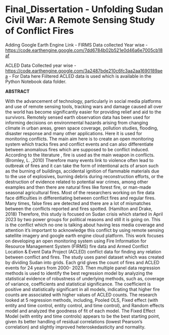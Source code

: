 # Final_Dissertation - Unfolding Sudan Civil War: A Remote Sensing Study of Conflict Fires


Adding Google Earth Engine Link - 
FIRMS Data collected Year wise -https://code.earthengine.google.com/7dd6784b02b521e0d46a6e7005cb18af


ACLED Data Collected year wise - https://code.earthengine.google.com/3a2487bde210c6fc3aa2aa1690189aea - For Data here Fiiltered ACLED data is used which is available in the Python Notebook data folder.

**ABSTRACT**

With the advancement of technology, particularly in social media platforms and use of remote sensing tools, tracking wars and damage caused all over the world has become significantly easier for providing relief and aid to the survivors.
Remotely sensed earth observation data has been used for informing decisions on environmental hazards arising from changing climate in urban areas, green space coverage, pollution studies, flooding, disaster response and many other applications. Here it is used for monitoring conflicts.  The main aim here is to create an open monitoring system which tracks fires and conflict events and can also differentiate between anomalous fires which are supposed to be conflict induced. 
According to the literature , fire is used as the main weapon in conflicts. (Bromley, L. ,2010) Therefore many events link to violence often  lead to outbreak of fires and it can take the form of intentional acts of arson such as the burning of buildings,  accidental ignition of flammable materials due to the use of explosives, burning debris during reconstruction efforts, or the destruction of evidence related to potential war crimes, among other examples and then there are natural fires like forest fire, or man-made seasonal agricultural fires. Most of the researchers working on fire data face difficulties in differentiating between conflict fires and regular fires.
Many times, false fires are detected and there are a lot of mismatches between the conflicts reported and fires spotted. (Hamilton and Drake, 2018)  Therefore, this study is focused on Sudan crisis which started in April 2023 by two power groups for political reasons and still it is going on. This is the conflict which no one is talking about having less media coverage and attention it’s important to acknowledge this conflict by using remote sensing satellite imagery and google earth engine cloud platform.
 This work focuses on developing an open monitoring system using Fire Information for Resource Management System (FIRMS) fire data and Armed Conflict Location & Event Data Project (ACLED) conflict data for finding any relation between conflict and fires. The study uses panel dataset which was created by dividing Sudan into grids. Each grid gives the count of fires and ACLED events for 24 years from 2000- 2023. Then multiple panel data regression methods is used to identify the best regression model by analyzing the statistical evidence of robustness of underlying methods, such as, coverage of variance, coefficients and statistical significance. The coefficient is positive and statistically significant in all models, indicating that higher fire counts are associated with higher values of ACLED counts. The research looked at 5 regression methods, including, Pooled OLS, Fixed effect (with entity and time control, entity control, and time control), and Random effects model and analyzed the goodness of fit of each model. The Fixed Effect Model (with entity and time controls) appears to be the best starting point, given its better handling of residual correlations (lowest Pearson’s correlation) and slightly improved heteroskedasticity and normality.

